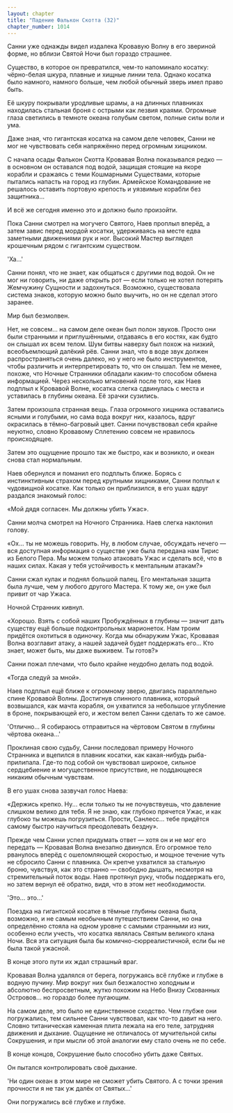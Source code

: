 ```yaml
---
layout: chapter
title: "Падение Фалькон Скотта (32)"
chapter_number: 1014
---
```


Санни уже однажды видел издалека Кровавую Волну в его звериной форме, но вблизи Святой Ночи был гораздо страшнее.

Существо, в которое он превратился, чем-то напоминало косатку: чёрно-белая шкура, плавные и хищные линии тела. Однако косатка было намного, намного больше, чем любой обычный зверь имел право быть.

Её шкуру покрывали уродливые шрамы, а на длинных плавниках находилась стальная броня с острыми как лезвия краями. Огромные глаза светились в темноте океана голубым светом, полные силы воли и ума.

Даже зная, что гигантская косатка на самом деле человек, Санни не мог не чувствовать себя напряжённо перед огромным хищником.

С начала осады Фалькон Скотта Кровавая Волна показывался редко — в основном он оставался под водой, защищая стоящие на якоре корабли и сражаясь с теми Кошмарными Существами, которые пытались напасть на город из глубин. Армейское Командование не решалось оставить портовую крепость и уязвимые корабли без защитника...

И всё же сегодня именно это и должно было произойти.

Пока Санни смотрел на могучего Святого, Наев проплыл вперёд, а затем завис перед мордой косатки, удерживаясь на месте едва заметными движениями рук и ног. Высокий Мастер выглядел крошечным рядом с гигантским существом.

'Ха...'

Санни понял, что не знает, как общаться с другими под водой. Он не мог ни говорить, ни даже открыть рот — если только не хотел потерять Жемчужину Сущности и задохнуться. Возможно, существовала система знаков, которую можно было выучить, но он не сделал этого заранее.

Мир был безмолвен.

Нет, не совсем... на самом деле океан был полон звуков. Просто они были странными и приглушёнными, отдаваясь в его костях, как будто он слышал их всем телом. Шум битвы наверху был похож на низкий, всеобъемлющий далёкий рёв. Санни знал, что в воде звук должен распространяться очень далеко, но у него не было инструментов, чтобы различить и интерпретировать то, что он слышал. Тем не менее, похоже, что Ночные Странники обладали каким-то способом обмена информацией. Через несколько мгновений после того, как Наев подплыл к Кровавой Волне, косатка слегка сдвинулась с места и уставилась в глубины океана. Её зрачки сузились.

Затем произошла странная вещь. Глаза огромного хищника оставались ясными и голубыми, но сама вода вокруг них, казалось, вдруг окрасилась в тёмно-багровый цвет. Санни почувствовал себя крайне неуютно, словно Кровавому Сплетению совсем не нравилось происходящее.

Затем это ощущение прошло так же быстро, как и возникло, и океан снова стал нормальным.

Наев обернулся и поманил его подплыть ближе. Борясь с инстинктивным страхом перед крупными хищниками, Санни поплыл к чудовищной косатке. Как только он приблизился, в его ушах вдруг раздался знакомый голос:

«Мой дядя согласен. Мы должны убить Ужас».

Санни молча смотрел на Ночного Странника. Наев слегка наклонил голову.

«Ох... ты не можешь говорить. Ну, в любом случае, обсуждать нечего — вся доступная информация о существе уже была передана нам Тирис из Белого Пера. Мы можем только атаковать Ужас и сделать всё, что в наших силах. Какая у тебя устойчивость к ментальным атакам?»

Санни сжал кулак и поднял большой палец. Его ментальная защита была лучше, чем у любого другого Мастера. К тому же, он уже был привит от чар Ужаса.

Ночной Странник кивнул.

«Хорошо. Взять с собой наших Пробуждённых в глубины — значит дать существу ещё больше подконтрольных марионеток. Нам троим придётся охотиться в одиночку. Когда мы обнаружим Ужас, Кровавая Волна возглавит атаку, а нашей задачей будет поддержать его... Кто знает, может быть, мы даже выживем. Ты готов?»

Санни пожал плечами, что было крайне неудобно делать под водой.

«Тогда следуй за мной».

Наев подплыл ещё ближе к огромному зверю, двигаясь параллельно спине Кровавой Волны. Достигнув спинного плавника, который возвышался, как мачта корабля, он ухватился за небольшое углубление в броне, покрывающей его, и жестом велел Санни сделать то же самое.

'Отлично... Я собираюсь отправиться на чёртовом Святом в глубины чёртова океана...'

Проклиная свою судьбу, Санни последовал примеру Ночного Странника и вцепился в плавник косатки, как какая-нибудь рыба-прилипала. Где-то под собой он чувствовал широкое, сильное сердцебиение и могущественное присутствие, не поддающееся никаким обычным чувствам.

В его ушах снова зазвучал голос Наева:

«Держись крепко. Ну... если только ты не почувствуешь, что давление слишком велико для тебя. Я не знаю, как глубоко прячется Ужас, и как глубоко ты можешь погрузиться. Прости, Санлесс... тебе придётся самому быстро научиться преодолевать бездну».

Прежде чем Санни успел придумать ответ — хотя он и не мог его передать — Кровавая Волна внезапно двинулся. Его огромное тело рванулось вперёд с ошеломляющей скоростью, и мощное течение чуть не сбросило Санни с плавника. Он крепче ухватился за стальную броню, чувствуя, как это странно — свободно дышать, несмотря на стремительный поток воды. Наев протянул руку, чтобы поддержать его, но затем вернул её обратно, видя, что в этом нет необходимости.

'Это... это...'

Поездка на гигантской косатке в тёмные глубины океана была, возможно, и не самым необычным путешествием Санни, но она определённо стояла на одном уровне с самыми странными из них, особенно если учесть, что косатка являлась Святым великого клана Ночи. Вся эта ситуация была бы комично-сюрреалистичной, если бы не была такой ужасной.

В конце этого пути их ждал страшный враг.

Кровавая Волна удалялся от берега, погружаясь всё глубже и глубже в водную пучину. Мир вокруг них был безжалостно холодным и абсолютно беспросветным, жутко похожим на Небо Внизу Скованных Островов... но гораздо более пугающим.

На самом деле, это было не единственное сходство. Чем глубже они погружались, тем сильнее Санни чувствовал, как что-то давит на него. Словно титаническая каменная плита лежала на его теле, затрудняя движения и дыхание. Ощущение не отличалось от мучительной силы Сокрушения, и при мысли об этой аналогии ему стало очень не по себе.

В конце концов, Сокрушение было способно убить даже Святых.

Он пытался контролировать своё дыхание.

'Ни один океан в этом мире не сможет убить Святого. А с точки зрения прочности я не так уж далёк от Святых...'

Они погружались всё глубже и глубже.